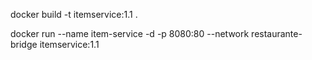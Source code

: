 docker build -t itemservice:1.1 .

docker run --name item-service -d -p 8080:80 --network restaurante-bridge itemservice:1.1